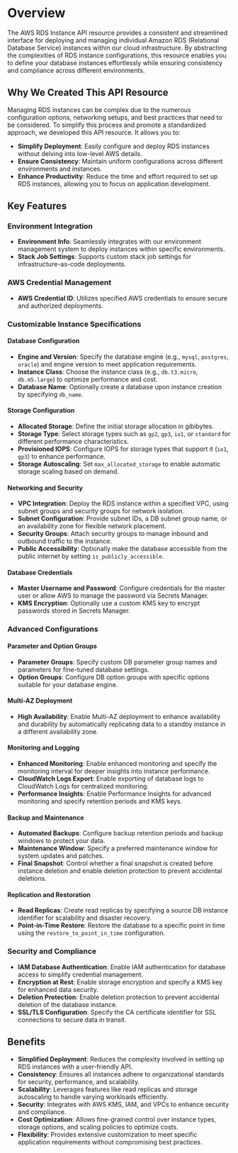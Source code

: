 # Overview

The AWS RDS Instance API resource provides a consistent and streamlined interface for deploying and managing individual Amazon RDS (Relational Database Service) instances within our cloud infrastructure. By abstracting the complexities of RDS instance configurations, this resource enables you to define your database instances effortlessly while ensuring consistency and compliance across different environments.

## Why We Created This API Resource

Managing RDS instances can be complex due to the numerous configuration options, networking setups, and best practices that need to be considered. To simplify this process and promote a standardized approach, we developed this API resource. It allows you to:

- **Simplify Deployment**: Easily configure and deploy RDS instances without delving into low-level AWS details.
- **Ensure Consistency**: Maintain uniform configurations across different environments and instances.
- **Enhance Productivity**: Reduce the time and effort required to set up RDS instances, allowing you to focus on application development.

## Key Features

### Environment Integration

- **Environment Info**: Seamlessly integrates with our environment management system to deploy instances within specific environments.
- **Stack Job Settings**: Supports custom stack job settings for infrastructure-as-code deployments.

### AWS Credential Management

- **AWS Credential ID**: Utilizes specified AWS credentials to ensure secure and authorized deployments.

### Customizable Instance Specifications

#### Database Configuration

- **Engine and Version**: Specify the database engine (e.g., `mysql`, `postgres`, `oracle`) and engine version to meet application requirements.
- **Instance Class**: Choose the instance class (e.g., `db.t3.micro`, `db.m5.large`) to optimize performance and cost.
- **Database Name**: Optionally create a database upon instance creation by specifying `db_name`.

#### Storage Configuration

- **Allocated Storage**: Define the initial storage allocation in gibibytes.
- **Storage Type**: Select storage types such as `gp2`, `gp3`, `io1`, or `standard` for different performance characteristics.
- **Provisioned IOPS**: Configure IOPS for storage types that support it (`io1`, `gp3`) to enhance performance.
- **Storage Autoscaling**: Set `max_allocated_storage` to enable automatic storage scaling based on demand.

#### Networking and Security

- **VPC Integration**: Deploy the RDS instance within a specified VPC, using subnet groups and security groups for network isolation.
- **Subnet Configuration**: Provide subnet IDs, a DB subnet group name, or an availability zone for flexible network placement.
- **Security Groups**: Attach security groups to manage inbound and outbound traffic to the instance.
- **Public Accessibility**: Optionally make the database accessible from the public internet by setting `is_publicly_accessible`.

#### Database Credentials

- **Master Username and Password**: Configure credentials for the master user or allow AWS to manage the password via Secrets Manager.
- **KMS Encryption**: Optionally use a custom KMS key to encrypt passwords stored in Secrets Manager.

### Advanced Configurations

#### Parameter and Option Groups

- **Parameter Groups**: Specify custom DB parameter group names and parameters for fine-tuned database settings.
- **Option Groups**: Configure DB option groups with specific options suitable for your database engine.

#### Multi-AZ Deployment

- **High Availability**: Enable Multi-AZ deployment to enhance availability and durability by automatically replicating data to a standby instance in a different availability zone.

#### Monitoring and Logging

- **Enhanced Monitoring**: Enable enhanced monitoring and specify the monitoring interval for deeper insights into instance performance.
- **CloudWatch Logs Export**: Enable exporting of database logs to CloudWatch Logs for centralized monitoring.
- **Performance Insights**: Enable Performance Insights for advanced monitoring and specify retention periods and KMS keys.

#### Backup and Maintenance

- **Automated Backups**: Configure backup retention periods and backup windows to protect your data.
- **Maintenance Window**: Specify a preferred maintenance window for system updates and patches.
- **Final Snapshot**: Control whether a final snapshot is created before instance deletion and enable deletion protection to prevent accidental deletions.

#### Replication and Restoration

- **Read Replicas**: Create read replicas by specifying a source DB instance identifier for scalability and disaster recovery.
- **Point-in-Time Restore**: Restore the database to a specific point in time using the `restore_to_point_in_time` configuration.

### Security and Compliance

- **IAM Database Authentication**: Enable IAM authentication for database access to simplify credential management.
- **Encryption at Rest**: Enable storage encryption and specify a KMS key for enhanced data security.
- **Deletion Protection**: Enable deletion protection to prevent accidental deletion of the database instance.
- **SSL/TLS Configuration**: Specify the CA certificate identifier for SSL connections to secure data in transit.

## Benefits

- **Simplified Deployment**: Reduces the complexity involved in setting up RDS instances with a user-friendly API.
- **Consistency**: Ensures all instances adhere to organizational standards for security, performance, and scalability.
- **Scalability**: Leverages features like read replicas and storage autoscaling to handle varying workloads efficiently.
- **Security**: Integrates with AWS KMS, IAM, and VPCs to enhance security and compliance.
- **Cost Optimization**: Allows fine-grained control over instance types, storage options, and scaling policies to optimize costs.
- **Flexibility**: Provides extensive customization to meet specific application requirements without compromising best practices.